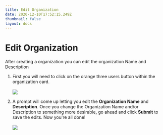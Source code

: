 ```yaml
---
title: Edit Organization
date: 2020-12-10T17:52:15.249Z
thumbnail: false
layout: docs
---
```

# Edit Organization

After creating a organization you can edit the organization Name and Description

1. First you will need to click on the orange three users button within the organization card.
<br><br>
![](../../images/edit-org-step1.jpg)

2. A prompt will come up letting you edit the **Organization Name** and **Description**. Once you change the Organization Name and/or Description to something more desirable, go ahead and click **Submit** to save the edits. Now you're all done!
<br><br>
![](../../images/edit-org-step2.jpg)